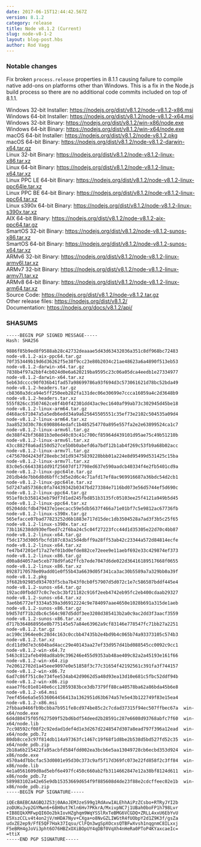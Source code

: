 ```yaml
---
date: 2017-06-15T12:44:42.567Z
version: 8.1.2
category: release
title: Node v8.1.2 (Current)
slug: node-v8-1-2
layout: blog-post.hbs
author: Rod Vagg
---
```


### Notable changes

Fix broken `process.release` properties in 8.1.1 causing failure to compile native add-ons on platforms other than Windows. This is a fix in the Node.js build process so there are no additional code commits included on top of 8.1.1.

Windows 32-bit Installer: https://nodejs.org/dist/v8.1.2/node-v8.1.2-x86.msi<br>
Windows 64-bit Installer: https://nodejs.org/dist/v8.1.2/node-v8.1.2-x64.msi<br>
Windows 32-bit Binary: https://nodejs.org/dist/v8.1.2/win-x86/node.exe<br>
Windows 64-bit Binary: https://nodejs.org/dist/v8.1.2/win-x64/node.exe<br>
macOS 64-bit Installer: https://nodejs.org/dist/v8.1.2/node-v8.1.2.pkg<br>
macOS 64-bit Binary: https://nodejs.org/dist/v8.1.2/node-v8.1.2-darwin-x64.tar.gz<br>
Linux 32-bit Binary: https://nodejs.org/dist/v8.1.2/node-v8.1.2-linux-x86.tar.xz<br>
Linux 64-bit Binary: https://nodejs.org/dist/v8.1.2/node-v8.1.2-linux-x64.tar.xz<br>
Linux PPC LE 64-bit Binary: https://nodejs.org/dist/v8.1.2/node-v8.1.2-linux-ppc64le.tar.xz<br>
Linux PPC BE 64-bit Binary: https://nodejs.org/dist/v8.1.2/node-v8.1.2-linux-ppc64.tar.xz<br>
Linux s390x 64-bit Binary: https://nodejs.org/dist/v8.1.2/node-v8.1.2-linux-s390x.tar.xz<br>
AIX 64-bit Binary: https://nodejs.org/dist/v8.1.2/node-v8.1.2-aix-ppc64.tar.gz<br>
SmartOS 32-bit Binary: https://nodejs.org/dist/v8.1.2/node-v8.1.2-sunos-x86.tar.xz<br>
SmartOS 64-bit Binary: https://nodejs.org/dist/v8.1.2/node-v8.1.2-sunos-x64.tar.xz<br>
ARMv6 32-bit Binary: https://nodejs.org/dist/v8.1.2/node-v8.1.2-linux-armv6l.tar.xz<br>
ARMv7 32-bit Binary: https://nodejs.org/dist/v8.1.2/node-v8.1.2-linux-armv7l.tar.xz<br>
ARMv8 64-bit Binary: https://nodejs.org/dist/v8.1.2/node-v8.1.2-linux-arm64.tar.xz<br>
Source Code: https://nodejs.org/dist/v8.1.2/node-v8.1.2.tar.gz<br>
Other release files: https://nodejs.org/dist/v8.1.2/<br>
Documentation: https://nodejs.org/docs/v8.1.2/api/

<h3 id="shasums">SHASUMS</h3>

```
-----BEGIN PGP SIGNED MESSAGE-----
Hash: SHA256

9886f85b9ed8f9588ab28c42732deaaae5d43d63432036a351c8df968bc72483  node-v8.1.2-aix-ppc64.tar.gz
70f353449b19d6d36262f5e38f9cc23e80b2034c21ae48623a6a4890f513eb53  node-v8.1.2-darwin-x64.tar.gz
7838b4f97a2bbf4cb024d0e6a620219ba9595c23c06a05dca4eedb1e27334977  node-v8.1.2-darwin-x64.tar.xz
5eb63dcccc90f036b41fad57a98699786a93f694d3c573061621d78bc52bda49  node-v8.1.2-headers.tar.gz
cb8360a3dca94e5ff250eeb282fa131dec06e30699e7ccca16059a4c2d3648b9  node-v8.1.2-headers.tar.xz
555f826cc3507462ce8f4b0f42301dd43ac9ec1640af99ab73c302945d45be18  node-v8.1.2-linux-arm64.tar.gz
d468ac671047a5a5edb6edd34a9a625645505551c35ef73e2102c504535a09d4  node-v8.1.2-linux-arm64.tar.xz
3aa8523d30c78c6908864edafc1b485254770a895e557fa2e2e63899524ca1c7  node-v8.1.2-linux-armv6l.tar.gz
de388f42bf36881b3e0ed40c03c41c700cf85964d439101d95ae75c49b51210b  node-v8.1.2-linux-armv6l.tar.xz
43cc882f0a6ad150d527ce5b0b0abefd6a7bdf12b1ab4f269c53fb9a68b02acc  node-v8.1.2-linux-armv7l.tar.gz
c475670d4243df28eebc3d1d93475839228bbb01a224e8d95499d531425c15ba  node-v8.1.2-linux-armv7l.tar.xz
83c0e5c6643381dd91f25607df17798ed637e590aadcb40334f4e2fb5401cd9a  node-v8.1.2-linux-ppc64le.tar.gz
201db4de7bb6d8d6bffc3d5e2d6c4c71afd17ef8ac969916687a36bdc54d2cb1  node-v8.1.2-linux-ppc64le.tar.xz
5d7247a857368c0fa74439342b0347bd273384e7116bd073e56d5744ef5d690c  node-v8.1.2-linux-ppc64.tar.gz
951ef8cb358143eb79df7d1ed245fbd851b3135fc05103ee25f4121a949b5d45  node-v8.1.2-linux-ppc64.tar.xz
05204ddcfdb479437e1eecacc59e5db5637f466a71e01bf7c5e9812ac67736fb  node-v8.1.2-linux-s390x.tar.gz
565efacce07bad77823252d6b1883e717d15dec1db3504528a7ad3f3b5c25f65  node-v8.1.2-linux-s390x.tar.xz
73b116238dd930efbed7c2f6ba24c5c04f27223fcc44d1d35305e22d70c4bb87  node-v8.1.2-linux-x64.tar.gz
f5dc173d3005fbcfd107c83a15d4dbff9a28ff53ab42c23344a572d84814ecfe  node-v8.1.2-linux-x64.tar.xz
fe47b47201ef17a27ef01bd0efde882ce72eee9e11aebf692e33c429874ef373  node-v8.1.2-linux-x86.tar.gz
d00a8d4057ae5ceb778d9fa62ffcb7ede7047d6de022d36416189517668f0655  node-v8.1.2-linux-x86.tar.xz
89287170578e09add01e0f55b43a6639d05f341ca3ac30b5589a7a329bb0a39f  node-v8.1.2.pkg
3f682b92985d934703f5cba7b43f0cb0f57907d5d072c1e7c586507bddf445e4  node-v8.1.2-sunos-x64.tar.gz
192acd0fbdd77c0c7ecbc3bf21182c916f2eeb4742eb95fc2eb400cdaab29327  node-v8.1.2-sunos-x64.tar.xz
3ae6b6772ef3334a539a3d6912224c9e784097aae4650e1028b691a315de1aeb  node-v8.1.2-sunos-x86.tar.gz
b9d57df71b2dbc6c564c987d5ddf3ee3208d385413b2a0c9ac2dd3f3aacf3559  node-v8.1.2-sunos-x86.tar.xz
d717b364868956e0b775145e57a84e63962a9cf83146e778547fc71bb27a2251  node-v8.1.2.tar.gz
ac190c1964ee0c28d4c163c0ccbb47435b2e4bd9b4c065b74a93373105c574b3  node-v8.1.2.tar.xz
dcd11d9d7e3c604bad4acc29e40143aa27ef33d957d41bd088545cc0092c9cc1  node-v8.1.2-win-x64.7z
5463c812afeb498ad8ab9c396246e455d9353ab48ae409c82a2a45193e161f66  node-v8.1.2-win-x64.zip
7e20612702d1a45eee9097e0e51858f3c77c31654f42192561c391fa3f744157  node-v8.1.2-win-x86.7z
6ad7c86f751c8e734fee534ab42d9062d5a48d93ea13d10e681c5fbc52ddf94b  node-v8.1.2-win-x86.zip
eaae7f6c01e8140e6cc12059383bce3db7379ff88ca40578ba62a86bda45b6e8  node-v8.1.2-x64.msi
7eef456e6a5e5536064456413a1362951d63b674a57e5e43b122749f83e15ea4  node-v8.1.2-x86.msi
2fbbaa9466fb9bcbba7b951fe8cd974be85c2c7cdad37315f94ec507ffbec67a  win-x64/node.exe
6d4d80475f05f627509f52bd6bdf54deed2b28591c287e6608d93768abfc7f60  win-x64/node.lib
7cc98592cf08f2c92edad1def4d1e3d267d2248547d307a8ead797f396a12ead  win-x64/node_pdb.7z
80db8cce3c97f814db114a97363fc1467c19f68f1d8be2b538d5bd527fd52c35  win-x64/node_pdb.zip
2b18a6b215422fa95acbfd584fdd002ea3bcb6e5aa13049728cb6ecbd353d924  win-x86/node.exe
4570a4d7bbcfac53d0801e95d30c373c9af5f17d369fc073e22fd858f2c3ff84  win-x86/node.lib
4e1a0561609d0ad5ebf6e497fc450c660ab2fb3114662847e12a38bf8124d611  win-x86/node_pdb.7z
589983102a42e65e9db15353669d654f9f885608d4de23f88e2cdcffeec02e1b  win-x86/node_pdb.zip
-----BEGIN PGP SIGNATURE-----

iQEcBAEBCAAGBQJZS3j0AAoJEMJzeS99g1RdAvwIALEhhAiPzZCsbo+RTRyJYI2b
zoDUKuJvp2GYMwn6+68H0ut7Kln6Hv7PKkrA/MxivpNC7j1UBah0boFP1h798Lvr
+IB8EQkXMFwpQI6Oo2bkIovHZghqm9WqYSSlRxTeBMG6VCGDQ+ZRLL4xxU6EbYvU
E5XszCCLv4t4on2jV/mHDA7Nyv+CXga+o8NvGZLIWGtR4fUObpY2d1Z9K3f/gsZa
udxZE2ep9/FfE5QF7Hak37Iqsu/ClFQn3wgSpXOcxsQTBFwXvsh1nqgnmC8ILxxj
F5eBRH4gJoVi3pht6O76HBZxOXiBOpUY4qDBf0VqXh4nHeRa0PToP4KYaxcaeIc=
=ttiX
-----END PGP SIGNATURE-----

```
